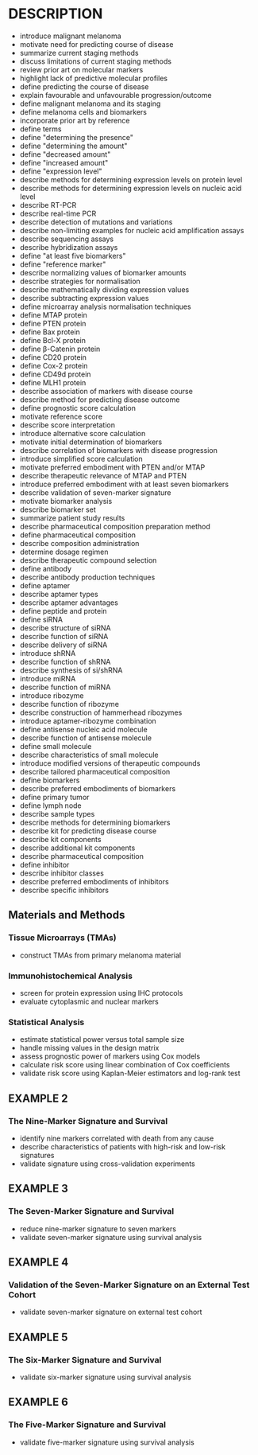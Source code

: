# DESCRIPTION

- introduce malignant melanoma
- motivate need for predicting course of disease
- summarize current staging methods
- discuss limitations of current staging methods
- review prior art on molecular markers
- highlight lack of predictive molecular profiles
- define predicting the course of disease
- explain favourable and unfavourable progression/outcome
- define malignant melanoma and its staging
- define melanoma cells and biomarkers
- incorporate prior art by reference
- define terms
- define "determining the presence"
- define "determining the amount"
- define "decreased amount"
- define "increased amount"
- define "expression level"
- describe methods for determining expression levels on protein level
- describe methods for determining expression levels on nucleic acid level
- describe RT-PCR
- describe real-time PCR
- describe detection of mutations and variations
- describe non-limiting examples for nucleic acid amplification assays
- describe sequencing assays
- describe hybridization assays
- define "at least five biomarkers"
- define "reference marker"
- describe normalizing values of biomarker amounts
- describe strategies for normalisation
- describe mathematically dividing expression values
- describe subtracting expression values
- define microarray analysis normalisation techniques
- define MTAP protein
- define PTEN protein
- define Bax protein
- define Bcl-X protein
- define β-Catenin protein
- define CD20 protein
- define Cox-2 protein
- define CD49d protein
- define MLH1 protein
- describe association of markers with disease course
- describe method for predicting disease outcome
- define prognostic score calculation
- motivate reference score
- describe score interpretation
- introduce alternative score calculation
- motivate initial determination of biomarkers
- describe correlation of biomarkers with disease progression
- introduce simplified score calculation
- motivate preferred embodiment with PTEN and/or MTAP
- describe therapeutic relevance of MTAP and PTEN
- introduce preferred embodiment with at least seven biomarkers
- describe validation of seven-marker signature
- motivate biomarker analysis
- describe biomarker set
- summarize patient study results
- describe pharmaceutical composition preparation method
- define pharmaceutical composition
- describe composition administration
- determine dosage regimen
- describe therapeutic compound selection
- define antibody
- describe antibody production techniques
- define aptamer
- describe aptamer types
- describe aptamer advantages
- define peptide and protein
- define siRNA
- describe structure of siRNA
- describe function of siRNA
- describe delivery of siRNA
- introduce shRNA
- describe function of shRNA
- describe synthesis of si/shRNA
- introduce miRNA
- describe function of miRNA
- introduce ribozyme
- describe function of ribozyme
- describe construction of hammerhead ribozymes
- introduce aptamer-ribozyme combination
- define antisense nucleic acid molecule
- describe function of antisense molecule
- define small molecule
- describe characteristics of small molecule
- introduce modified versions of therapeutic compounds
- describe tailored pharmaceutical composition
- define biomarkers
- describe preferred embodiments of biomarkers
- define primary tumor
- define lymph node
- describe sample types
- describe methods for determining biomarkers
- describe kit for predicting disease course
- describe kit components
- describe additional kit components
- describe pharmaceutical composition
- define inhibitor
- describe inhibitor classes
- describe preferred embodiments of inhibitors
- describe specific inhibitors

## Materials and Methods

### Tissue Microarrays (TMAs)

- construct TMAs from primary melanoma material

### Immunohistochemical Analysis

- screen for protein expression using IHC protocols
- evaluate cytoplasmic and nuclear markers

### Statistical Analysis

- estimate statistical power versus total sample size
- handle missing values in the design matrix
- assess prognostic power of markers using Cox models
- calculate risk score using linear combination of Cox coefficients
- validate risk score using Kaplan-Meier estimators and log-rank test

## EXAMPLE 2

### The Nine-Marker Signature and Survival

- identify nine markers correlated with death from any cause
- describe characteristics of patients with high-risk and low-risk signatures
- validate signature using cross-validation experiments

## EXAMPLE 3

### The Seven-Marker Signature and Survival

- reduce nine-marker signature to seven markers
- validate seven-marker signature using survival analysis

## EXAMPLE 4

### Validation of the Seven-Marker Signature on an External Test Cohort

- validate seven-marker signature on external test cohort

## EXAMPLE 5

### The Six-Marker Signature and Survival

- validate six-marker signature using survival analysis

## EXAMPLE 6

### The Five-Marker Signature and Survival

- validate five-marker signature using survival analysis

